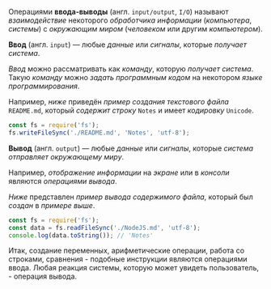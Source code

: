 
Операциями **ввода-выводы** (англ. `input/output`, `I/O`) называют *взаимодействие* некоторого *обработчика информации* (*компьютера*, *системы*) с *окружающим миром* (*человеком* или другим *компьютером*).

**Ввод** (англ. `input`) — любые *данные* или *сигналы*, которые *получает система*. 

*Ввод* можно рассматривать как *команду*, которую *получает система*. Такую *команду* можно *задать программным кодом* на некотором *языке программирования*. 

Например, *ниже* приведён *пример создания текстового файла* `README.md`, который *содержит строку* `Notes` и имеет *кодировку* `Unicode`.
```js
const fs = require('fs');
fs.writeFileSync('./README.md', 'Notes', 'utf-8');
```

**Вывод** (англ. `output`) — любые *данные* или *сигналы*, которые *система отправляет окружающему миру*.

Например, *отображение информации* на *экране* или в *консоли* являются *операциями вывода*.

*Ниже* представлен *пример вывода содержимого файла*, который был *создан* в *примере выше*.
```js
const fs = require('fs');
const data = fs.readFileSync('./NodeJS.md', 'utf-8');
console.log(data.toString()); // 'Notes'
```

Итак, создание переменных, арифметические операции, работа со строками, сравнения - подобные инструкции являются операциями ввода. Любая реакция системы, которую может увидеть пользователь, - операция вывода.

<!-- Фактически, любые операции (действия) в коде можно рассматривать как операции ввода-вывода (создание переменных, арифметические операции, логирование, отправка данных из одного места в другое и так далее). -->

<!-- Но в *контексте NodeJS* *понятие операций ввода-вывода относятся* к *работе с диском* (файлами), *сетью* (network, HTTP-запросы), *базой данных*, *DNS*. Эти *операции* достаточно *трудоёмкие* и *выполняются за пределами JavaScript* такими *библиотеками*, как `libuv`. Такие операции являются достаточно медленными по сравнению вычислениями при помощи CPU. -->
